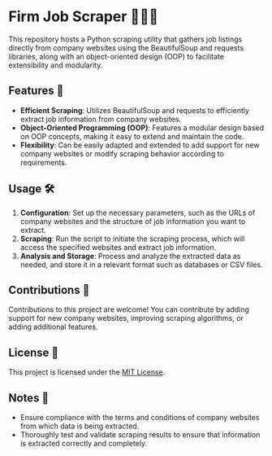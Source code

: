 # Firm Job Scraper 🕵️‍♂️💼

This repository hosts a Python scraping utility that gathers job listings directly from company websites using the BeautifulSoup and requests libraries, along with an object-oriented design (OOP) to facilitate extensibility and modularity.

## Features 🚀

- **Efficient Scraping**: Utilizes BeautifulSoup and requests to efficiently extract job information from company websites.
- **Object-Oriented Programming (OOP)**: Features a modular design based on OOP concepts, making it easy to extend and maintain the code.
- **Flexibility**: Can be easily adapted and extended to add support for new company websites or modify scraping behavior according to requirements.

## Usage 🛠️

1. **Configuration**: Set up the necessary parameters, such as the URLs of company websites and the structure of job information you want to extract.
2. **Scraping**: Run the script to initiate the scraping process, which will access the specified websites and extract job information.
3. **Analysis and Storage**: Process and analyze the extracted data as needed, and store it in a relevant format such as databases or CSV files.

## Contributions 🤝

Contributions to this project are welcome! You can contribute by adding support for new company websites, improving scraping algorithms, or adding additional features.

## License 📝

This project is licensed under the [MIT License](LICENSE).

## Notes 📌

- Ensure compliance with the terms and conditions of company websites from which data is being extracted.
- Thoroughly test and validate scraping results to ensure that information is extracted correctly and completely.
